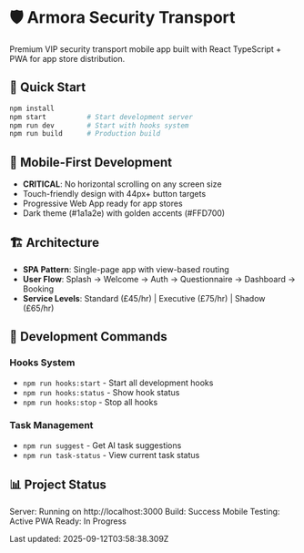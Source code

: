 # 🛡️ Armora Security Transport

Premium VIP security transport mobile app built with React TypeScript + PWA for app store distribution.

## 🚀 Quick Start

```bash
npm install
npm start          # Start development server
npm run dev        # Start with hooks system
npm run build      # Production build
```

## 📱 Mobile-First Development

- **CRITICAL**: No horizontal scrolling on any screen size
- Touch-friendly design with 44px+ button targets
- Progressive Web App ready for app stores
- Dark theme (#1a1a2e) with golden accents (#FFD700)

## 🏗️ Architecture

- **SPA Pattern**: Single-page app with view-based routing
- **User Flow**: Splash → Welcome → Auth → Questionnaire → Dashboard → Booking
- **Service Levels**: Standard (£45/hr) | Executive (£75/hr) | Shadow (£65/hr)

## 🔧 Development Commands

### Hooks System
- `npm run hooks:start` - Start all development hooks
- `npm run hooks:status` - Show hook status
- `npm run hooks:stop` - Stop all hooks

### Task Management
- `npm run suggest` - Get AI task suggestions
- `npm run task-status` - View current task status

## 📊 Project Status

Server: Running on http://localhost:3000
Build: Success
Mobile Testing: Active
PWA Ready: In Progress

Last updated: 2025-09-12T03:58:38.309Z
